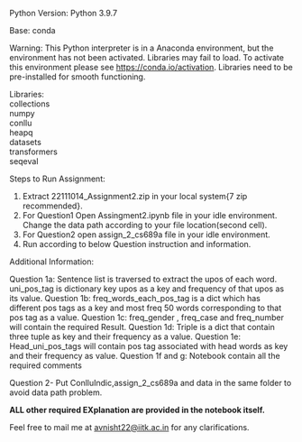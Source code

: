 Python Version: Python 3.9.7 

Base: conda

Warning:
This Python interpreter is in a Anaconda environment, but the environment has not been activated.
Libraries may fail to load.  To activate this environment please see https://conda.io/activation.
Libraries need to be pre-installed for smooth functioning.

Libraries: </br>
collections </br>
numpy </br>
conllu </br>
heapq </br>
datasets  </br>
transformers </br>
seqeval </br>

Steps to Run Assignment:
1. Extract 22111014_Assignment2.zip in your local system{7 zip recommended}.
2. For Question1 Open Assingment2.ipynb file in your idle environment. Change the data path according to your file location(second cell).
3. For Question2 open assign_2_cs689a file in your idle environment. 
4. Run according to below Question instruction and information.

Additional Information:

Question 1a: Sentence list is traversed to extract the upos of each word. uni_pos_tag is dictionary key upos as a key and frequency of that upos as its value.
Question 1b: freq_words_each_pos_tag is a dict which has different pos tags as a key and most freq 50 words corresponding to that pos tag as a value.
Question 1c: freq_gender , freq_case and freq_number will contain the required Result.
Question 1d: Triple is a dict that contain three tuple as key and their frequency as a value.
Question 1e: Head_uni_pos_tags will contain pos tag associated with head words as key and their frequency as value.
Question 1f and g: Notebook contain all the required comments

Question 2- Put ConlluIndic,assign_2_cs689a and data in the same folder to avoid data path problem.


**ALL other required EXplanation are provided in the notebook itself.**

Feel free to mail me at avnisht22@iitk.ac.in for any clarifications.

